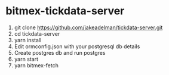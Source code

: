 # bitmex-tickdata-server

1. git clone  https://github.com/jakeadelman/tickdata-server.git
2. cd tickdata-server
3. yarn install
4. Edit ormconfig.json with your postgresql db details
5. Create postgres db and run postgres
6. yarn start
7. yarn bitmex-fetch
